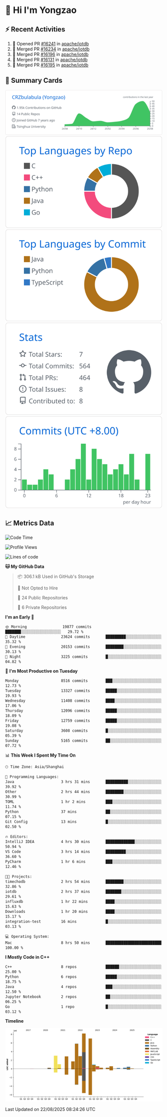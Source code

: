 # 👋 Hi I'm Yongzao

## ⚡ Recent Activities
<!--START_SECTION:activity-->
1. 💪 Opened PR [#16241](https://github.com/apache/iotdb/pull/16241) in [apache/iotdb](https://github.com/apache/iotdb)
2. 🎉 Merged PR [#16234](https://github.com/apache/iotdb/pull/16234) in [apache/iotdb](https://github.com/apache/iotdb)
3. 🎉 Merged PR [#16196](https://github.com/apache/iotdb/pull/16196) in [apache/iotdb](https://github.com/apache/iotdb)
4. 🎉 Merged PR [#16131](https://github.com/apache/iotdb/pull/16131) in [apache/iotdb](https://github.com/apache/iotdb)
5. 🎉 Merged PR [#16195](https://github.com/apache/iotdb/pull/16195) in [apache/iotdb](https://github.com/apache/iotdb)
<!--END_SECTION:activity-->

## 🎑 Summary Cards

[![](https://raw.githubusercontent.com/CRZbulabula/CRZbulabula/main/profile-summary-card-output/github/0-profile-details.svg)](https://github.com/vn7n24fzkq/github-profile-summary-cards)
[![](https://raw.githubusercontent.com/CRZbulabula/CRZbulabula/main/profile-summary-card-output/github/1-repos-per-language.svg)](https://github.com/vn7n24fzkq/github-profile-summary-cards) [![](https://raw.githubusercontent.com/CRZbulabula/CRZbulabula/main/profile-summary-card-output/github/2-most-commit-language.svg)](https://github.com/vn7n24fzkq/github-profile-summary-cards)
[![](https://raw.githubusercontent.com/CRZbulabula/CRZbulabula/main/profile-summary-card-output/github/3-stats.svg)](https://github.com/vn7n24fzkq/github-profile-summary-cards) [![](https://raw.githubusercontent.com/CRZbulabula/CRZbulabula/main/profile-summary-card-output/github/4-productive-time.svg)](https://github.com/vn7n24fzkq/github-profile-summary-cards)

## 📈 Metrics Data

<!--START_SECTION:waka-->
![Code Time](http://img.shields.io/badge/Code%20Time-1%2C135%20hrs%2026%20mins-blue)

![Profile Views](http://img.shields.io/badge/Profile%20Views-1-blue)

![Lines of code](https://img.shields.io/badge/From%20Hello%20World%20I%27ve%20Written-36.1%20million%20lines%20of%20code-blue)

**🐱 My GitHub Data** 

> 📦 306.1 kB Used in GitHub's Storage 
 > 
> 🚫 Not Opted to Hire
 > 
> 📜 24 Public Repositories 
 > 
> 🔑 6 Private Repositories 
 > 
**I'm an Early 🐤** 

```text
🌞 Morning                19877 commits       ███████░░░░░░░░░░░░░░░░░░   29.72 % 
🌆 Daytime                23624 commits       █████████░░░░░░░░░░░░░░░░   35.32 % 
🌃 Evening                20153 commits       ████████░░░░░░░░░░░░░░░░░   30.13 % 
🌙 Night                  3225 commits        █░░░░░░░░░░░░░░░░░░░░░░░░   04.82 % 
```
📅 **I'm Most Productive on Tuesday** 

```text
Monday                   8516 commits        ███░░░░░░░░░░░░░░░░░░░░░░   12.73 % 
Tuesday                  13327 commits       █████░░░░░░░░░░░░░░░░░░░░   19.93 % 
Wednesday                11408 commits       ████░░░░░░░░░░░░░░░░░░░░░   17.06 % 
Thursday                 12096 commits       █████░░░░░░░░░░░░░░░░░░░░   18.09 % 
Friday                   12759 commits       █████░░░░░░░░░░░░░░░░░░░░   19.08 % 
Saturday                 3608 commits        █░░░░░░░░░░░░░░░░░░░░░░░░   05.39 % 
Sunday                   5165 commits        ██░░░░░░░░░░░░░░░░░░░░░░░   07.72 % 
```


📊 **This Week I Spent My Time On** 

```text
🕑︎ Time Zone: Asia/Shanghai

💬 Programming Languages: 
Java                     3 hrs 31 mins       ██████████░░░░░░░░░░░░░░░   39.92 % 
Other                    2 hrs 44 mins       ████████░░░░░░░░░░░░░░░░░   30.99 % 
TOML                     1 hr 2 mins         ███░░░░░░░░░░░░░░░░░░░░░░   11.74 % 
Python                   37 mins             ██░░░░░░░░░░░░░░░░░░░░░░░   07.15 % 
Git Config               13 mins             █░░░░░░░░░░░░░░░░░░░░░░░░   02.50 % 

🔥 Editors: 
IntelliJ IDEA            4 hrs 30 mins       █████████████░░░░░░░░░░░░   50.94 % 
VS Code                  3 hrs 14 mins       █████████░░░░░░░░░░░░░░░░   36.60 % 
PyCharm                  1 hr 6 mins         ███░░░░░░░░░░░░░░░░░░░░░░   12.46 % 

🐱‍💻 Projects: 
timechodb                2 hrs 54 mins       ████████░░░░░░░░░░░░░░░░░   32.86 % 
iotdb                    2 hrs 37 mins       ███████░░░░░░░░░░░░░░░░░░   29.61 % 
influxdb                 1 hr 22 mins        ████░░░░░░░░░░░░░░░░░░░░░   15.63 % 
Downloads                1 hr 20 mins        ████░░░░░░░░░░░░░░░░░░░░░   15.17 % 
integration-test         16 mins             █░░░░░░░░░░░░░░░░░░░░░░░░   03.13 % 

💻 Operating System: 
Mac                      8 hrs 50 mins       █████████████████████████   100.00 % 
```

**I Mostly Code in C++** 

```text
C++                      8 repos             ██████░░░░░░░░░░░░░░░░░░░   25.00 % 
Python                   6 repos             █████░░░░░░░░░░░░░░░░░░░░   18.75 % 
Java                     4 repos             ███░░░░░░░░░░░░░░░░░░░░░░   12.50 % 
Jupyter Notebook         2 repos             ██░░░░░░░░░░░░░░░░░░░░░░░   06.25 % 
Go                       1 repo              █░░░░░░░░░░░░░░░░░░░░░░░░   03.12 % 
```



**Timeline**

![Lines of Code chart](https://raw.githubusercontent.com/CRZbulabula/CRZbulabula/main/assets/bar_graph.png)


 Last Updated on 22/08/2025 08:24:26 UTC
<!--END_SECTION:waka-->


